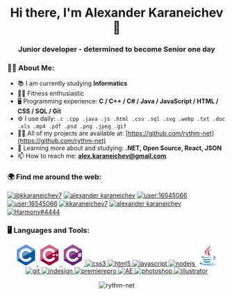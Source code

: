 <!-- ## 📱 Find me around the web
[![Facebook Badge](https://img.shields.io/badge/Facebook-Profile-informational?style=flat&logo=facebook&logoColor=darkblue&color=1CA2F1)](https://www.facebook.com/profile.php?id=100000511272599) 
[![Twitter Badge](https://img.shields.io/badge/Twitter-Profile-informational?style=flat&logo=twitter&logoColor=cyan&color=1CA2F1)](https://twitter.com/kkaraneichev7) 
[![Instagram Badge](https://img.shields.io/badge/Instagram-Profile-informational?style=flat&logo=instagram&logoColor=purple&color=1CA2F1)](https://www.instagram.com/kkaraneichev7/)
[![GitLab Badge](https://img.shields.io/badge/GitLab-Profile-informational?style=flat&logo=gitlab&logoColor=orange&color=1CA2F1)](https://gitlab.com/rythm-net) -->

<h1 align="center">Hi there, I'm Alexander Karaneichev 👋 </h1>
<h3 align="center">Junior developer - determined to become Senior one day</h3>


### 🤹🏼 About Me:
* 📚 I am currently studying **Informatics**
* 🏋🏼 Fitness enthusiastic 
* 🖥 Programming experience: **C / C++ / C# / Java / JavaScript / HTML / CSS / SQL / Git**
* ⚙️ I use daily: ```.c .cpp .java .js .html .css .sql .svg .webp .txt .doc .xls .mp4 .pdf .psd .png .jpeg .gif```
* 👨‍💻 All of my projects are available at: [https://github.com/rythm-net](https://github.com/rythm-net)
* 🌱 Learning more about and studying: **.NET, Open Source, React, JSON**
* 📫 How to reach me: **alex.karaneichev@gmail.com**

<h3 align="left">🌍 Find me around the web:</h3>
<p align="left">
<a href="https://twitter.com/@kkaraneichev7" target="blank"><img align="center" src="https://raw.githubusercontent.com/rahuldkjain/github-profile-readme-generator/master/src/images/icons/Social/twitter.svg" alt="@kkaraneichev7" height="30" width="40" /></a>
<a href="https://linkedin.com/in/alexander-karaneichev-05a38b200" target="blank"><img align="center" src="https://cdn.worldvectorlogo.com/logos/linkedin-icon-2.svg" alt="alexander karaneichev" height="30" width="40" /></a>
<a href="https://stackoverflow.com/users/16545066/alexander-karaneichev" target="blank"><img align="center" src="https://raw.githubusercontent.com/rahuldkjain/github-profile-readme-generator/master/src/images/icons/Social/stack-overflow.svg" alt="user:16545066" height="30" width="40" /></a>
<a href="https://gitlab.com/rythm-net" target="blank"><img align="center" src="https://cdn.worldvectorlogo.com/logos/gitlab.svg" alt="user:16545066" height="30" width="40" /></a>
<a href="https://instagram.com/kkaraneichev7" target="blank"><img align="center" src="https://cdn.worldvectorlogo.com/logos/instagram-2016-6.svg" alt="kkaraneichev7" height="30" width="40" /></a>
<a href="https://fb.com/alexander karaneichev" target="blank"><img align="center" src="https://raw.githubusercontent.com/rahuldkjain/github-profile-readme-generator/master/src/images/icons/Social/facebook.svg" alt="alexander karaneichev" height="30" width="40" /></a>
<a href="https://discord.gg/Harmony#4444" target="blank"><img align="center" src="https://cdn.worldvectorlogo.com/logos/discord-6.svg" alt="Harmony#4444" height="30" width="40" /></a>
</p>

<h3 align="left">🖥 Languages and Tools:</h3>
<p align="center"> 
  <a href="https://www.cprogramming.com/" target="_blank" rel="noreferrer"> <img src="https://raw.githubusercontent.com/devicons/devicon/master/icons/c/c-original.svg" alt="c" width="50" height="50"/> </a> 
  <a href="https://www.w3schools.com/cpp/" target="_blank" rel="noreferrer"> <img src="https://raw.githubusercontent.com/devicons/devicon/master/icons/cplusplus/cplusplus-original.svg" alt="cplusplus" width="50" height="50"/> </a> 
  <a href="https://www.w3schools.com/cs/" target="_blank" rel="noreferrer"> <img src="https://raw.githubusercontent.com/devicons/devicon/master/icons/csharp/csharp-original.svg" alt="csharp" width="50" height="50"/> </a> 
  <a href="https://www.w3schools.com/css/" target="_blank" rel="noreferrer"> <img src="https://cdn.worldvectorlogo.com/logos/css-3.svg" alt="css3" width="50" height="50"/> </a> 
  <a href="https://www.w3.org/html/" target="_blank" rel="noreferrer"> <img src="https://cdn.worldvectorlogo.com/logos/html-1.svg" alt="html5" width="50" height="50"/> </a>
  <a href="https://developer.mozilla.org/en-US/docs/Web/JavaScript" target="_blank" rel="noreferrer"> <img src="https://cdn.worldvectorlogo.com/logos/logo-javascript.svg" alt="javascript" width="50" height="50"/> </a>
  <a href="https://nodejs.org" target="_blank" rel="noreferrer"> <img src="https://cdn.worldvectorlogo.com/logos/nodejs-icon.svg" alt="nodejs" width="50" height="50"/> </a>
  <a href="https://www.java.com" target="_blank" rel="noreferrer"> <img src="https://raw.githubusercontent.com/devicons/devicon/master/icons/java/java-original.svg" alt="java" width="50" height="50"/> </a> 
  <a href="https://git-scm.com/" target="_blank" rel="noreferrer"> <img src="https://www.vectorlogo.zone/logos/git-scm/git-scm-icon.svg" alt="git" width="50" height="50"/> </a> 
  <a href="https://www.adobe.com/in/products/indesign.html" target="_blank" rel="noreferrer"> <img src="https://cdn.worldvectorlogo.com/logos/indesign-cc.svg" alt="indesign" width="50" height="50"/> </a> 
  <a href="https://www.adobe.com/products/premierepro.html" target="_blank" rel="noreferrer"> <img src="https://cdn.worldvectorlogo.com/logos/premiere-cc.svg" alt="premierepro" width="50" height="50"/> </a>
  <a href="https://www.adobe.com/products/aftereffects.html" target="_blank" rel="noreferrer"> <img src="https://cdn.worldvectorlogo.com/logos/after-effects-cc.svg" alt="AE" width="50" height="50"/> </a> 
  <a href="https://www.photoshop.com/en" target="_blank" rel="noreferrer"> <img src="https://cdn.worldvectorlogo.com/logos/photoshop-cc-4.svg" alt="photoshop" width="50" height="50"/> </a>
  <a href="https://www.adobe.com/in/products/illustrator.html" target="_blank" rel="noreferrer"> <img src="https://cdn.worldvectorlogo.com/logos/adobe-illustrator-cc-2019.svg" alt="illustrator" width="50" height="50"/> </a> 
 </p>

<p align="center"><img align="center" src="https://github-readme-stats.vercel.app/api/top-langs?username=rythm-net&show_icons=true&locale=en&layout=compact" alt="rythm-net" /></p>

<!-- &nbsp;<img align="right" src="https://github-readme-stats.vercel.app/api?username=rythm-net&show_icons=true&locale=en" alt="rythm-net" /></p> -->
